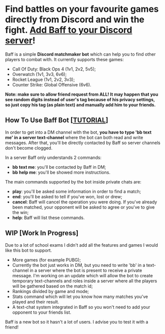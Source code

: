 # Find battles on your favourite games directly from Discord and win the fight. [Add Baff to your Discord server](https://discordapp.com/oauth2/authorize?client_id=514097295420030977&scope=bot&permissions=268524625)!

Baff is a simple **Discord matchmaker bot** which can help you to find other players to combat with.
It currently supports these games:

-   Call Of Duty: Black Ops 4 (1v1, 2v2, 5v5);
-   Overwatch (1v1, 3v3, 6v6);
-   Rocket League (1v1, 2v2, 3v3);
-   Counter Strike: Global Offensive (6v6).

**Note: make sure to allow friend request from ALL! It may happen that you see random digits instead of user's tag because of his privacy settings, so just copy his tag (as plain text) and manually add him to your friends.**

## How To Use Baff Bot [[TUTORIAL](https://vimeo.com/304003775)]

In order to get into a DM channel with the bot, **you have to type 'bb text me' in a server text-channel** where the bot can both read and write messages. After that, you'll be directly contacted by Baff so server channels don't become clogged.

In a server Baff only understands 2 commands:

-   **bb text me**: you'll be contacted by Baff in DM;
-   **bb help me**: you'll be showed more instructions.

The main commands supported by the bot inside private chats are:

-   **play**: you'll be asked some information in order to find a match;
-   **end**: you'll be asked to tell if you've won, lost or drew;
-   **cancel**: Baff will cancel the operation you were doing. If you've already been matched, your opponent will be asked to agree or you've to give the win;
-   **help**: Baff will list these commands.

## WIP [Work In Progress]

Due to a lot of school exams I didn't add all the features and games I would like this bot to support.

-   More games (for example PUBG);
-   Currently the bot just works in DM, but you need to write 'bb' in a text-channel in a server where the bot is present to receive a private message. I'm working on an update which will allow the bot to create temporary text-channels and roles inside a server where all the players will be gathered based on the match id;
-   Rankings divided by game and mode;
-   Stats command which will let you know how many matches you've played and their result.
-   A text-chat system integrated in Baff so you won't need to add your opponent to your friends list.

Baff is a new bot so it hasn't a lot of users. I advise you to test it with a friend!
